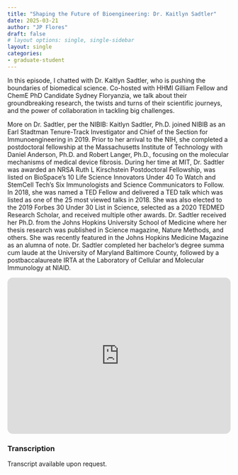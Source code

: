 ```yaml
---
title: "Shaping the Future of Bioengineering: Dr. Kaitlyn Sadtler"
date: 2025-03-21
author: "JP Flores"
draft: false
# layout options: single, single-sidebar
layout: single
categories:
- graduate-student
---
```


In this episode, I chatted with Dr. Kaitlyn Sadtler, who is pushing the boundaries of biomedical science. Co-hosted with HHMI Gilliam Fellow and ChemE PhD Candidate Sydney Floryanzia, we talk about their groundbreaking research, the twists and turns of their scientific journeys, and the power of collaboration in tackling big challenges.


More on Dr. Sadtler, per the NIBIB:
Kaitlyn Sadtler, Ph.D. joined NIBIB as an Earl Stadtman Tenure-Track Investigator and Chief of the Section for Immunoengineering in 2019. Prior to her arrival to the NIH, she completed a postdoctoral fellowship at the Massachusetts Institute of Technology with Daniel Anderson, Ph.D. and Robert Langer, Ph.D., focusing on the molecular mechanisms of medical device fibrosis. During her time at MIT, Dr. Sadtler was awarded an NRSA Ruth L Kirschstein Postdoctoral Fellowship, was listed on BioSpace’s 10 Life Science Innovators Under 40 To Watch and StemCell Tech’s Six Immunologists and Science Communicators to Follow. In 2018, she was named a TED Fellow and delivered a TED talk which was listed as one of the 25 most viewed talks in 2018. She was also elected to the 2019 Forbes 30 Under 30 List in Science, selected as a 2020 TEDMED Research Scholar, and received multiple other awards. Dr. Sadtler received her Ph.D. from the Johns Hopkins University School of Medicine where her thesis research was published in Science magazine, Nature Methods, and others. She was recently featured in the Johns Hopkins Medicine Magazine as an alumna of note. Dr. Sadtler completed her bachelor’s degree summa cum laude at the University of Maryland Baltimore County, followed by a postbaccalaureate IRTA at the Laboratory of Cellular and Molecular Immunology at NIAID.

<iframe style="border-radius:12px" src="https://open.spotify.com/embed/episode/2ubyuh45jZApL0jrl8uX9F?utm_source=generator&theme=0" width="100%" height="352" frameBorder="0" allowfullscreen="" allow="autoplay; clipboard-write; encrypted-media; fullscreen; picture-in-picture" loading="lazy"></iframe>

### Transcription

Transcript available upon request.
